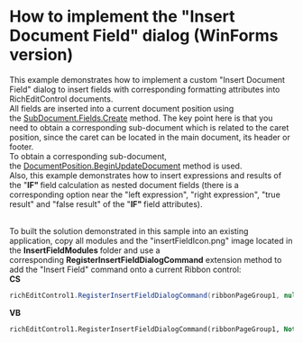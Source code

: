 # How to implement the "Insert Document Field" dialog (WinForms version)


<p>This example demonstrates how to implement a custom "Insert Document Field" dialog to insert fields with corresponding formatting attributes into RichEditControl documents.<br />All fields are inserted into a current document position using the <a href="https://documentation.devexpress.com/#WPF/CustomDocument10467">SubDocument.Fields.Create</a> method. The key point here is that you need to obtain a corresponding sub-document which is related to the caret position, since the caret can be located in the main document, its header or footer.<br />To obtain a corresponding sub-document, the <a href="https://documentation.devexpress.com/#CoreLibraries/DevExpressXtraRichEditAPINativeDocumentRange_BeginUpdateDocumenttopic">DocumentPosition.BeginUpdateDocument</a> method is used.<br />Also, this example demonstrates how to insert expressions and results of the "<strong>IF" </strong>field<strong> </strong>calculation as nested document fields (there is a corresponding option near the "left expression", "right expression", "true result" and "false result" of the "<strong>IF" </strong>field attributes).<br /><br /></p>
<p>To built the solution demonstrated in this sample into an existing application, copy all modules and the "insertFieldIcon.png" image located in the <strong>InsertFieldModules </strong>folder and use a corresponding <strong>RegisterInsertFieldDialogCommand</strong> extension method to add the "Insert Field" command onto a current Ribbon control:<br /><strong>CS<br /></strong></p>


```cs
richEditControl1.RegisterInsertFieldDialogCommand(ribbonPageGroup1, null);
```


<p><strong>VB<br /></strong></p>


```vb
richEditControl1.RegisterInsertFieldDialogCommand(ribbonPageGroup1, Nothing)
```


<p><strong> </strong></p>

<br/>


